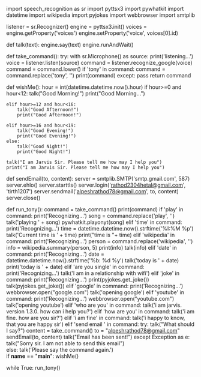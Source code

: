 import speech_recognition as sr
import pyttsx3
import pywhatkit
import datetime
import wikipedia
import pyjokes
import webbrowser
import smtplib

listener = sr.Recognizer()
engine = pyttsx3.init()
voices = engine.getProperty('voices')
engine.setProperty('voice', voices[0].id)


def talk(text):
    engine.say(text)
    engine.runAndWait()


def take_command():
    try:
        with sr.Microphone() as source:
            print('listening...')
            voice = listener.listen(source)
            command = listener.recognize_google(voice)
            command = command.lower()
            if 'tony' in command:
                command = command.replace('tony', '')
                print(command)
    except:
        pass
    return command


      
    
    
def wishMe():
    hour = int(datetime.datetime.now().hour)
    if hour>=0 and hour<12:
        talk("Good Morning!")
        print("Good Morning...")

    elif hour>=12 and hour<16:
        talk("Good Afternoon!")   
        print("Good Afternoon!")

    elif hour>=16 and hour<19:
        talk("Good Evening!")
        print("Good Evening!")
    else:
        talk("Good Night!")  
        print("Good Night!")

    talk("I am Jarvis Sir. Please tell me how may I help you") 
    print("I am Jarvis Sir. Please tell me how may I help you")
    
def sendEmail(to, content):
    server = smtplib.SMTP('smtp.gmail.com', 587)
    server.ehlo()
    server.starttls()
    server.login('rathod2304hetal@gmail.com', 'tirth1207')
    server.sendmail('alpeshrathod78@gmail.com', to, content)
    server.close()
    
    
def run_tony():
    command = take_command()
    print(command)
    if 'play' in command:
        print('Recognizing...')
        song = command.replace('play', '')
        talk('playing ' + song)
        pywhatkit.playonyt(song)
    elif 'time' in command:
        print('Recognizing...')
        time = datetime.datetime.now().strftime('%I:%M %p')
        talk('Current time is ' + time)
        print("time is "+ time)
    elif 'wikipedia' in command:
        print('Recognizing...')
        person = command.replace('wikipedia', '')
        info = wikipedia.summary(person, 5)
        print(info)
        talk(info)
    elif 'date' in command:
        print('Recognizing...')
        date = datetime.datetime.now().strftime('%b: %d %y')
        talk('today is ' + date)
        print('today is ' + date)
    elif 'are you single' in command:
        print('Recognizing...')
        talk('I am in a relationship with wifi')
    elif 'joke' in command:
        print('Recognizing...')
        print(pyjokes.get_joke())
        talk(pyjokes.get_joke())
    elif 'google' in command:
        print('Recognizing...')
        webbrowser.open("google.com")
        talk('opening google')
    elif 'youtube' in command:
        print('Recognizing...')
        webbrowser.open("youtube.com")
        talk('opening youtube')
    elif 'who are you' in command:
        talk('i am jarvis. version 1.3.0. how can i help you?')
    elif 'how are you' in command:
        talk('i am fine. how are you sir?')
    elif 'i am fine' in command:
        talk('i  happy  to  know, that you are happy sir')
    elif 'send email ' in command:
            try:
                talk("What should I say?")
                content = take_command()
                to = "alpeshrathod78@gmail.com"    
                sendEmail(to, content)
                talk("Email has been sent!")
            except Exception as e:
                talk("Sorry sir. I am not able to send this email")        
    else:
        talk('Please say the command again.')            
if __name__ == "__main__":
    wishMe()

         
        
while True:
    run_tony()
